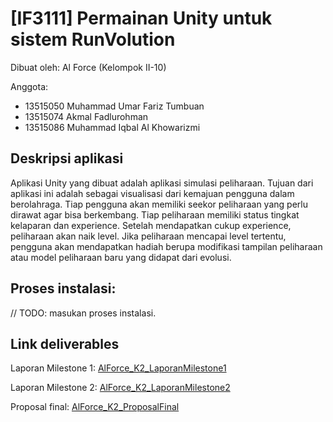 # [IF3111] Permainan Unity untuk sistem RunVolution

Dibuat oleh: Al Force (Kelompok II-10)

Anggota:
- 13515050 Muhammad Umar Fariz Tumbuan
- 13515074 Akmal Fadlurohman
- 13515086 Muhammad Iqbal Al Khowarizmi


## Deskripsi aplikasi
Aplikasi Unity yang dibuat adalah aplikasi simulasi peliharaan. Tujuan dari aplikasi ini adalah sebagai visualisasi dari kemajuan pengguna dalam berolahraga. Tiap pengguna akan memiliki seekor peliharaan yang perlu dirawat agar bisa berkembang. Tiap peliharaan memiliki status tingkat kelaparan dan experience. Setelah mendapatkan cukup experience, peliharaan akan naik level. Jika peliharaan mencapai level tertentu, pengguna akan mendapatkan hadiah berupa modifikasi tampilan peliharaan atau model peliharaan baru yang didapat dari evolusi.

## Proses instalasi:
// TODO: masukan proses instalasi.

## Link deliverables
Laporan Milestone 1: [AlForce_K2_LaporanMilestone1]("https://docs.google.com/document/d/1ztAnHrpOsDVIttDFxOLZ1mHYQTqGlcVDkOUHYdpu-7A/edit")

Laporan Milestone 2: [AlForce_K2_LaporanMilestone2]("https://docs.google.com/document/d/1rOb_GKqAGTc0HxeP6_VpjdWk6TjbFsjuWpiHXfhpt84/edit")

Proposal final: [AlForce_K2_ProposalFinal]("https://docs.google.com/document/d/1V7v1A0Yv3wBObHkuB4uoxe1fvuwqrJodEdQg2imfISI/edit")